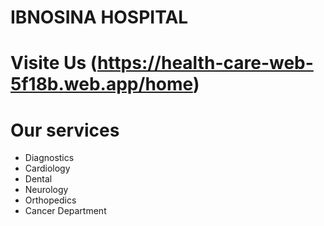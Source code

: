 # IBNOSINA HOSPITAL

# Visite Us (https://health-care-web-5f18b.web.app/home)

# Our services
* Diagnostics
* Cardiology
* Dental
* Neurology
* Orthopedics
* Cancer Department
